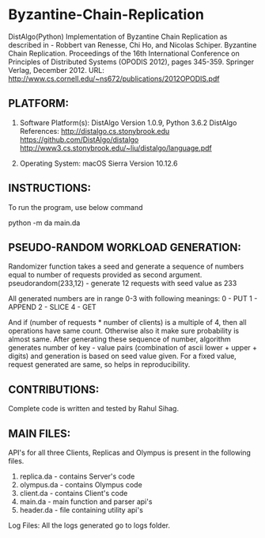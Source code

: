 # Byzantine-Chain-Replication
DistAlgo(Python) Implementation of Byzantine Chain Replication as described in - Robbert van Renesse, Chi Ho, and Nicolas Schiper.  Byzantine Chain Replication.  Proceedings of the 16th International Conference on Principles of Distributed Systems (OPODIS 2012), pages 345-359. Springer Verlag, December 2012.
URL: http://www.cs.cornell.edu/~ns672/publications/2012OPODIS.pdf

PLATFORM:
---------
1. Software Platform(s): DistAlgo Version 1.0.9, Python 3.6.2
DistAlgo References:
http://distalgo.cs.stonybrook.edu
https://github.com/DistAlgo/distalgo
http://www3.cs.stonybrook.edu/~liu/distalgo/language.pdf

2. Operating System: macOS Sierra Version 10.12.6

INSTRUCTIONS:
------------
To run the program, use below command

python -m da main.da <TestCaseFile>

PSEUDO-RANDOM WORKLOAD GENERATION:
-------------------
Randomizer function takes a seed and generate a sequence of numbers equal to number of requests provided as second argument.
pseudorandom(233,12) - generate 12 requests with seed value as 233

All generated numbers are in range 0-3 with following meanings:
0 - PUT
1 - APPEND
2 - SLICE
4 - GET

And if (number of requests * number of clients) is a multiple of 4, then all operations have same count. Otherwise also it make sure probability is almost same.
After generating these sequence of number, algorithm generates number of key - value pairs (combination of ascii lower + upper + digits) and generation is based on seed value given.
For a fixed value, request generated are same, so helps in reproducibility.

CONTRIBUTIONS:
-------------
Complete code is written and tested by Rahul Sihag.


MAIN FILES:
----------
API's for all three Clients, Replicas and Olympus is present in the following files.
1. replica.da - contains Server's code
2. olympus.da - contains Olympus code
3. client.da - contains Client's code
4. main.da - main function and parser api's
5. header.da - file containing utility api's

Log Files: All the logs generated go to logs folder.

